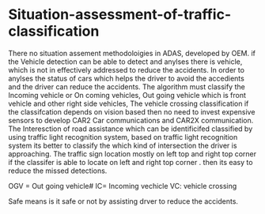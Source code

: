 # Situation-assessment-of-traffic-classification

There no situation assement methodoloigies in ADAS, developed by OEM. if the Vehicle detection can be able to detect and anylses there is vehicle, which is not in effectively addressed to reduce the accidents. In order to anylses the status of cars which helps the driver to avoid the accedients and the driver can reduce the accidents. The algorithm must classify the Incoming vehicle or On coming vehicles, Out going vehicle which is front vehicle and other right side vehicles, The vehicle crossing classification if the classifcation depends on vision based then no need to invest expensive sensors to develop CAR2 Car communications and CAR2X communication. 
The Interesction of road assistance which can be identificifed classified by using traffic light recognition system, based on traffic light recognition system its better to classify the which kind of intersection the driver is approaching.
The traffic sign location mostly on left top and right top corner if the classifer is able to locate on left and right top corner . then its easy to reduce the missed detections.

OGV = Out going vehicle#
IC= Incoming vechicle
VC: vehicle crossing

Safe means is it safe or not by assisting drver to reduce the accidents.

